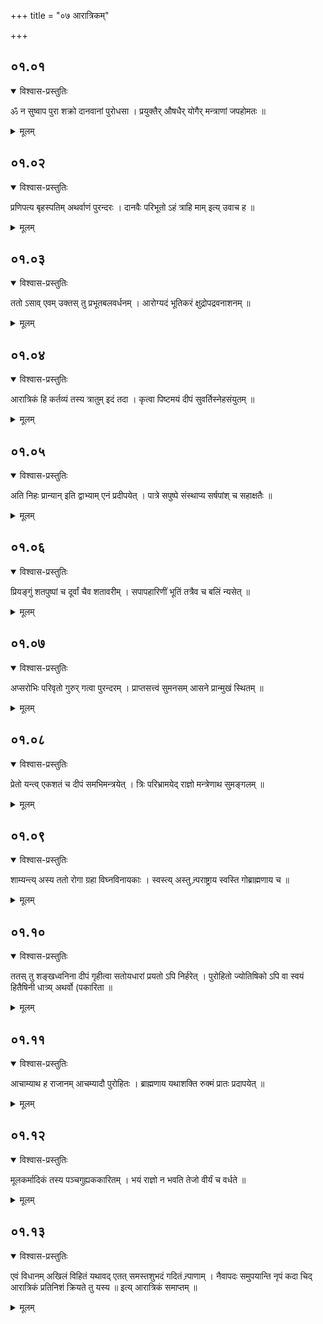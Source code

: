 +++
title = "०७ आरात्रिकम्"

+++
## ०१.०१

<details open><summary>विश्वास-प्रस्तुतिः</summary>

ॐ न सुष्वाप पुरा शक्रो दानवानां पुरोधसा । प्रयुक्तैर् औषधैर् योगैर् मन्त्राणां जपहोमतः ॥  
</details>

<details><summary>मूलम्</summary>

ॐ न सुष्वाप पुरा शक्रो दानवानां पुरोधसा । प्रयुक्तैर् औषधैर् योगैर् मन्त्राणां जपहोमतः ॥  
</details>


## ०१.०२

<details open><summary>विश्वास-प्रस्तुतिः</summary>

प्रणिपत्य बृहस्पतिम् अथर्वाणं पुरन्दरः । दानवैः परिभूतो ऽहं त्राहि माम् इत्य् उवाच ह ॥  
</details>

<details><summary>मूलम्</summary>

प्रणिपत्य बृहस्पतिम् अथर्वाणं पुरन्दरः । दानवैः परिभूतो ऽहं त्राहि माम् इत्य् उवाच ह ॥  
</details>


## ०१.०३

<details open><summary>विश्वास-प्रस्तुतिः</summary>

ततो ऽसाव् एवम् उक्तस् तु प्रभूतबलवर्धनम् । आरोग्यदं भूतिकरं क्षुद्रोपद्रवनाशनम् ॥  
</details>

<details><summary>मूलम्</summary>

ततो ऽसाव् एवम् उक्तस् तु प्रभूतबलवर्धनम् । आरोग्यदं भूतिकरं क्षुद्रोपद्रवनाशनम् ॥  
</details>


## ०१.०४

<details open><summary>विश्वास-प्रस्तुतिः</summary>

आरात्रिकं हि कर्तव्यं तस्य त्रातुम् इदं तदा । कृत्वा पिष्टमयं दीपं सुवर्तिस्नेहसंयुतम् ॥  
</details>

<details><summary>मूलम्</summary>

आरात्रिकं हि कर्तव्यं तस्य त्रातुम् इदं तदा । कृत्वा पिष्टमयं दीपं सुवर्तिस्नेहसंयुतम् ॥  
</details>


## ०१.०५

<details open><summary>विश्वास-प्रस्तुतिः</summary>

अति निहः प्रान्यान् इति द्वाभ्याम् एनं प्रदीपयेत् । पात्रे सपुष्पे संस्थाप्य सर्षपांश् च सहाक्षतैः ॥  
</details>

<details><summary>मूलम्</summary>

अति निहः प्रान्यान् इति द्वाभ्याम् एनं प्रदीपयेत् । पात्रे सपुष्पे संस्थाप्य सर्षपांश् च सहाक्षतैः ॥  
</details>


## ०१.०६

<details open><summary>विश्वास-प्रस्तुतिः</summary>

प्रियङ्गुं शतपुष्पां च दूर्वां चैव शतावरीम् । सपापहारिणीं भूतिं तत्रैव च बलिं न्यसेत् ॥  
</details>

<details><summary>मूलम्</summary>

प्रियङ्गुं शतपुष्पां च दूर्वां चैव शतावरीम् । सपापहारिणीं भूतिं तत्रैव च बलिं न्यसेत् ॥  
</details>


## ०१.०७

<details open><summary>विश्वास-प्रस्तुतिः</summary>

अप्सरोभिः परिवृतो गुरुर् गत्वा पुरन्दरम् । प्राप्तसत्त्वं सुमनसम् आसने प्रान्मुखं स्थितम् ॥  
</details>

<details><summary>मूलम्</summary>

अप्सरोभिः परिवृतो गुरुर् गत्वा पुरन्दरम् । प्राप्तसत्त्वं सुमनसम् आसने प्रान्मुखं स्थितम् ॥  
</details>


## ०१.०८

<details open><summary>विश्वास-प्रस्तुतिः</summary>

प्रेतो यन्त्व् एकशतं च दीपं समभिमन्त्रयेत् । त्रिः परिभ्रामयेद् राज्ञो मन्त्रेणाथ सुमङ्गलम् ॥  
</details>

<details><summary>मूलम्</summary>

प्रेतो यन्त्व् एकशतं च दीपं समभिमन्त्रयेत् । त्रिः परिभ्रामयेद् राज्ञो मन्त्रेणाथ सुमङ्गलम् ॥  
</details>


## ०१.०९

<details open><summary>विश्वास-प्रस्तुतिः</summary>

शाम्यन्त्य् अस्य ततो रोगा ग्रहा विघ्नविनायकाः । स्वस्त्य् अस्तु न्र्पराष्ट्राय स्वस्ति गोब्राह्मणाय च ॥  
</details>

<details><summary>मूलम्</summary>

शाम्यन्त्य् अस्य ततो रोगा ग्रहा विघ्नविनायकाः । स्वस्त्य् अस्तु न्र्पराष्ट्राय स्वस्ति गोब्राह्मणाय च ॥  
</details>


## ०१.१०

<details open><summary>विश्वास-प्रस्तुतिः</summary>

ततस् तु शङ्खध्वनिना दीपं गृहीत्वा सतोयधारां प्रयतो ऽपि निर्हरेत् । पुरोहितो ज्योतिषिको ऽपि वा स्वयं हितैषिनी धात्र्य् अथर्वो (पकारिता ॥  
</details>

<details><summary>मूलम्</summary>

ततस् तु शङ्खध्वनिना दीपं गृहीत्वा सतोयधारां प्रयतो ऽपि निर्हरेत् । पुरोहितो ज्योतिषिको ऽपि वा स्वयं हितैषिनी धात्र्य् अथर्वो (पकारिता ॥  
</details>


## ०१.११

<details open><summary>विश्वास-प्रस्तुतिः</summary>

आचाम्याथ ह राजानम् आचम्यादौ पुरोहितः । ब्राह्मणाय यथाशक्ति रुक्मं प्रातः प्रदापयेत् ॥  
</details>

<details><summary>मूलम्</summary>

आचाम्याथ ह राजानम् आचम्यादौ पुरोहितः । ब्राह्मणाय यथाशक्ति रुक्मं प्रातः प्रदापयेत् ॥  
</details>


## ०१.१२

<details open><summary>विश्वास-प्रस्तुतिः</summary>

मूलकर्मादिकं तस्य पञ्चगुह्यककारितम् । भयं राज्ञो न भवति तेजो वीर्यं च वर्धते ॥  
</details>

<details><summary>मूलम्</summary>

मूलकर्मादिकं तस्य पञ्चगुह्यककारितम् । भयं राज्ञो न भवति तेजो वीर्यं च वर्धते ॥  
</details>


## ०१.१३

<details open><summary>विश्वास-प्रस्तुतिः</summary>

एवं विधानम् अखिलं विहितं यथावद् एतत् समस्तशुभदं गदितं न्र्पाणाम् । नैवापदः समुपयान्ति नृपं कदा चिद् आरात्रिकं प्रतिनिशं क्रियते तु यस्य ॥ इत्य् आरात्रिकं समाप्तम् ॥
</details>

<details><summary>मूलम्</summary>

एवं विधानम् अखिलं विहितं यथावद् एतत् समस्तशुभदं गदितं न्र्पाणाम् । नैवापदः समुपयान्ति नृपं कदा चिद् आरात्रिकं प्रतिनिशं क्रियते तु यस्य ॥ इत्य् आरात्रिकं समाप्तम् ॥
</details>


